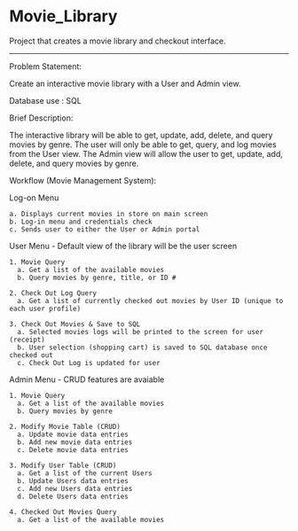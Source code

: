 # Movie_Library
Project that creates a movie library and checkout interface.

_________________________

Problem Statement:  

  Create an interactive movie library with a User and Admin view. 
  

Database use : SQL 
  

Brief Description: 

  The interactive library will be able to get, update, add, delete, and query movies by genre. The user will only be able to get, query, and log movies from the User view.  The   Admin view will allow the user to get, update, add, delete, and query movies by genre.
  

Workflow (Movie Management System): 

  Log-on Menu
  
    a. Displays current movies in store on main screen
    b. Log-in menu and credentials check
    c. Sends user to either the User or Admin portal

  User Menu - Default view of the library will be the user screen

    1. Movie Query
      a. Get a list of the available movies
      b. Query movies by genre, title, or ID #
      
    2. Check Out Log Query
      a. Get a list of currently checked out movies by User ID (unique to each user profile)
      
    3. Check Out Movies & Save to SQL
      a. Selected movies logs will be printed to the screen for user (receipt)
      b. User selection (shopping cart) is saved to SQL database once checked out
      c. Check Out Log is updated for user
    
  Admin Menu - CRUD features are avaiable

    1. Movie Query
      a. Get a list of the available movies
      b. Query movies by genre
      
    2. Modify Movie Table (CRUD)
      a. Update movie data entries
      b. Add new movie data entries
      c. Delete movie data entries
      
    3. Modify User Table (CRUD)
      a. Get a list of the current Users
      b. Update Users data entries
      c. Add new Users data entries
      d. Delete Users data entries
      
    4. Checked Out Movies Query
      a. Get a list of the available movies
